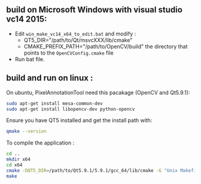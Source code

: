 ## build on Microsoft Windows with visual studio vc14 2015:

- Edit `win_make_vc14_x64_to_edit.bat` and modify : 
    - QT5_DIR="/path/to/Qt/msvcXXX/lib/cmake"
	- CMAKE_PREFIX_PATH="/path/to/OpenCV/build" the directory that points to the `OpenCVConfig.cmake` file
- Run bat file.

## build and run on linux :

On ubuntu, PixelAnnotationTool need this pacakage (OpenCV and Qt5.9.1): 

```sh
sudo apt-get install mesa-common-dev
sudo apt-get install libopencv-dev python-opencv

```
Ensure you have QT5 installed and get the install path with:

```sh
qmake --version
```

To compile the application : 

```sh
cd ..
mkdir x64
cd x64
cmake -DQT5_DIR=/path/to/Qt5.9.1/5.9.1/gcc_64/lib/cmake -G "Unix Makefiles" ..
make

```
